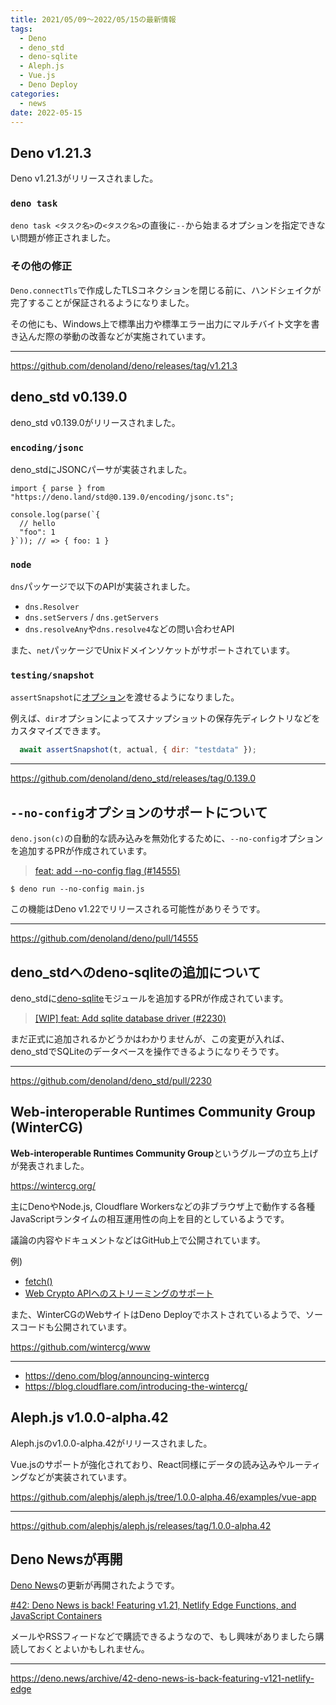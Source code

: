 ```yaml
---
title: 2021/05/09〜2022/05/15の最新情報
tags:
  - Deno
  - deno_std
  - deno-sqlite
  - Aleph.js
  - Vue.js
  - Deno Deploy
categories:
  - news
date: 2022-05-15
---
```


## Deno v1.21.3

Deno v1.21.3がリリースされました。

### `deno task`

`deno task <タスク名>`の`<タスク名>`の直後に`--`から始まるオプションを指定できない問題が修正されました。

### その他の修正

`Deno.connectTls`で作成したTLSコネクションを閉じる前に、ハンドシェイクが完了することが保証されるようになりました。

その他にも、Windows上で標準出力や標準エラー出力にマルチバイト文字を書き込んだ際の挙動の改善などが実施されています。

---

https://github.com/denoland/deno/releases/tag/v1.21.3

## deno_std v0.139.0

deno_std v0.139.0がリリースされました。

### `encoding/jsonc`

deno_stdにJSONCパーサが実装されました。

```tsx
import { parse } from "https://deno.land/std@0.139.0/encoding/jsonc.ts";

console.log(parse(`{
  // hello
  "foo": 1
}`)); // => { foo: 1 }
```

### `node`

`dns`パッケージで以下のAPIが実装されました。

- `dns.Resolver`
- `dns.setServers` / `dns.getServers`
- `dns.resolveAny`や`dns.resolve4`などの問い合わせAPI

また、`net`パッケージでUnixドメインソケットがサポートされています。

### `testing/snapshot`

`assertSnapshot`に[オプション](https://doc.deno.land/https://deno.land/std@0.139.0/testing/snapshot.ts/~/SnapshotOptions)を渡せるようになりました。

例えば、`dir`オプションによってスナップショットの保存先ディレクトリなどをカスタマイズできます。

```javascript
  await assertSnapshot(t, actual, { dir: "testdata" });
```

---

https://github.com/denoland/deno_std/releases/tag/0.139.0

## `--no-config`オプションのサポートについて

`deno.json(c)`の自動的な読み込みを無効化するために、`--no-config`オプションを追加するPRが作成されています。

> [feat: add --no-config flag (#14555)](https://github.com/denoland/deno/pull/14555)

```shell
$ deno run --no-config main.js
```

この機能はDeno v1.22でリリースされる可能性がありそうです。

---

https://github.com/denoland/deno/pull/14555

## deno_stdへのdeno-sqliteの追加について

deno_stdに[deno-sqlite](https://github.com/dyedgreen/deno-sqlite)モジュールを追加するPRが作成されています。

> [[WIP] feat: Add sqlite database driver (#2230)](https://github.com/denoland/deno_std/pull/2230)

まだ正式に追加されるかどうかはわかりませんが、この変更が入れば、deno_stdでSQLiteのデータベースを操作できるようになりそうです。

---

https://github.com/denoland/deno_std/pull/2230

## Web-interoperable Runtimes Community Group (WinterCG)

**Web-interoperable Runtimes Community Group**というグループの立ち上げが発表されました。

https://wintercg.org/

主にDenoやNode.js, Cloudflare Workersなどの非ブラウザ上で動作する各種JavaScriptランタイムの相互運用性の向上を目的としているようです。

議論の内容やドキュメントなどはGitHub上で公開されています。

例)

- [fetch()](https://github.com/wintercg/fetch)
- [Web Crypto APIへのストリーミングのサポート](https://github.com/wintercg/proposal-webcrypto-streams)

また、WinterCGのWebサイトはDeno Deployでホストされているようで、ソースコードも公開されています。

https://github.com/wintercg/www

---

- https://deno.com/blog/announcing-wintercg
- https://blog.cloudflare.com/introducing-the-wintercg/

## Aleph.js v1.0.0-alpha.42

Aleph.jsのv1.0.0-alpha.42がリリースされました。

Vue.jsのサポートが強化されており、React同様にデータの読み込みやルーティングなどが実装されています。

https://github.com/alephjs/aleph.js/tree/1.0.0-alpha.46/examples/vue-app

---

https://github.com/alephjs/aleph.js/releases/tag/1.0.0-alpha.42

## Deno Newsが再開

[Deno News](https://deno.news/)の更新が再開されたようです。

[#42: Deno News is back! Featuring v1.21, Netlify Edge Functions, and JavaScript Containers](https://deno.news/archive/42-deno-news-is-back-featuring-v121-netlify-edge)

メールやRSSフィードなどで購読できるようなので、もし興味がありましたら購読しておくとよいかもしれません。

---

https://deno.news/archive/42-deno-news-is-back-featuring-v121-netlify-edge

